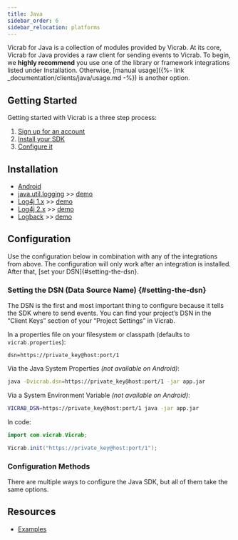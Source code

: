 ```yaml
---
title: Java
sidebar_order: 6
sidebar_relocation: platforms
---
```


Vicrab for Java is a collection of modules provided by Vicrab. At its core, Vicrab for Java provides a raw client for sending events to Vicrab. To begin, we **highly recommend** you use one of the library or framework integrations listed under Installation. Otherwise, [manual usage]({%- link _documentation/clients/java/usage.md -%}) is another option. 

## Getting Started

Getting started with Vicrab is a three step process:

1.  [Sign up for an account](https://www.vicrab.com/signup/)
2.  [Install your SDK](#Installation)
3.  [Configure it](#Configuration)

## Installation

-   [Android](./modules/android.md)
-   [java.util.logging](./modules/jul.md) >> [demo](./modules/demo/vicrab-utilog-demo)
-   [Log4j 1.x](./modules/log4j.md) >> [demo](./modules/demo/vicrab-log4j1-demo)
-   [Log4j 2.x](./modules/log4j2.md) >> [demo](./modules/demo/vicrab-log4j-demo)
-   [Logback](./modules/logback.md) >> [demo](./modules/demo/vicrab-logback-demo)

## Configuration 
Use the configuration below in combination with any of the integrations from above. The configuration will only work after an integration is installed. After that, [set your DSN]{#setting-the-dsn}.

### Setting the DSN (Data Source Name) {#setting-the-dsn}

The DSN is the first and most important thing to configure because it tells the SDK where to send events. You can find your project’s DSN in the “Client Keys” section of your “Project Settings” in Vicrab.

In a properties file on your filesystem or classpath (defaults to `vicrab.properties`):

```
dsn=https://private_key@host:port/1
```

Via the Java System Properties _(not available on Android)_:

```bash
java -Dvicrab.dsn=https://private_key@host:port/1 -jar app.jar
```

Via a System Environment Variable _(not available on Android)_:

```bash
VICRAB_DSN=https://private_key@host:port/1 java -jar app.jar
```

In code:

```java
import com.vicrab.Vicrab;

Vicrab.init("https://private_key@host:port/1");

```

### Configuration Methods

There are multiple ways to configure the Java SDK, but all of them take the same options. 

## Resources

-   [Examples](https://github.com/vicrab/vicrab-example)
